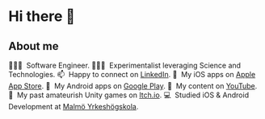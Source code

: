# Hi there 👋

## About me

👨🏻‍💻  &nbsp;Software Engineer.
👨🏻‍🔬  &nbsp;Experimentalist leveraging Science and Technologies.
📫  &nbsp;Happy to connect on [LinkedIn][linkedin].
📱  &nbsp;My iOS apps on [Apple App Store][apple-app-store].
🤖  &nbsp;My Android apps on [Google Play][google-play].
🎥  &nbsp;My content on [YouTube][youtube].
👾  &nbsp;My past amateurish Unity games on [Itch.io][itch-io].
💻  &nbsp;Studied iOS & Android Development at [Malmö Yrkeshögskola][my].

[linkedin]: https://www.linkedin.com/in/neurothrone/
[website]: https://neurothrone.tech
[apple-app-store]: https://apps.apple.com/us/developer/zane-neurothrone/id1475655110
[google-play]: https://play.google.com/store/apps/dev?id=4653025319395600972
[youtube]: https://www.youtube.com/@neurothrone
[itch-io]: https://neurothrone.itch.io/
[my]: https://my.se/
